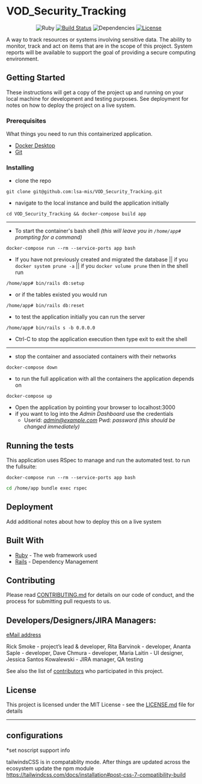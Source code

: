 # VOD_Security_Tracking

<!-- <p align="center"><img width=12.5% src="https://github.com/anfederico/Clairvoyant/blob/master/media/Logo.png"></p>
<p align="center"><img width=60% src="https://github.com/anfederico/Clairvoyant/blob/master/media/Clairvoyant.png"></p> -->

&nbsp;&nbsp;&nbsp;&nbsp;&nbsp;&nbsp;&nbsp;&nbsp;&nbsp;&nbsp;&nbsp;&nbsp;&nbsp;&nbsp;&nbsp;&nbsp;&nbsp;&nbsp;&nbsp;
![Ruby](https://img.shields.io/badge/ruby-3.0.1-red)
[![Build Status](https://travis-ci.org/anfederico/Clairvoyant.svg?branch=master)](https://travis-ci.org/anfederico/Clairvoyant)
![Dependencies](https://img.shields.io/badge/dependencies-up%20to%20date-brightgreen.svg)
[![License](https://img.shields.io/badge/license-MIT-blue.svg)](https://opensource.org/licenses/MIT)

A way to track resources or systems involving sensitive data. The ability to monitor, track and act on items that are in the scope of this project. System reports will be available to support the goal of providing a secure computing environment. 



## Getting Started

These instructions will get a copy of the project up and running on your local machine for development and testing purposes. See deployment for notes on how to deploy the project on a live system.

### Prerequisites

What things you need to run this containerized application.
* [Docker Desktop](https://www.docker.com/products/docker-desktop)
* [Git](https://github.com/git-guides/install-git)

### Installing

* clone the repo 

```
git clone git@github.com:lsa-mis/VOD_Security_Tracking.git
```

* navigate to the local instance and build the application initially

```
cd VOD_Security_Tracking && docker-compose build app
```
---

* To start the container's bash shell _(this will leave you in `/home/app#` prompting for a command)_

```
docker-compose run --rm --service-ports app bash
```

* If you have not previously created and migrated the database || if you ```docker system prune -a``` || if you ```docker volume prune``` then in the shell run 

```
/home/app# bin/rails db:setup
``` 

* or if the tables existed you would run

```
/home/app# bin/rails db:reset
```

* to test the application initially you can run the server

```
/home/app# bin/rails s -b 0.0.0.0
```

* Ctrl-C to stop the application execution then type exit to exit the shell

---

* stop the container and associated containers with their networks 

```
docker-compose down
```

* to run the full application with all the containers the application depends on

```
docker-compose up
```

* Open the application by pointing your browser to localhost:3000
* if you want to log into the _Admin Dashboard_ use the credentials 
    * Userid: *admin@example.com* Pwd: *password* _(this should be changed immediately)_

## Running the tests

This application uses RSpec to manage and run the automated test. to run the fullsuite:

```
docker-compose run --rm --service-ports app bash
```

```sh
cd /home/app bundle exec rspec 
```

## Deployment

Add additional notes about how to deploy this on a live system

## Built With

* [Ruby](http://www.ruby.org) - The web framework used
* [Rails](https://www.rails.org/) - Dependency Management

## Contributing

Please read [CONTRIBUTING.md](https://gist.github.com/PurpleBooth/b24679402957c63ec426) for details on our code of conduct, and the process for submitting pull requests to us. 

## Developers/Designers/JIRA Managers: 
[eMail address](security-track-devs@umich.edu)

Rick Smoke - project’s lead & developer, Rita Barvinok - developer, Ananta Saple - developer,  Dave Chmura - developer,
Maria Laitin - UI designer, Jessica Santos Kowalewski - JIRA manager, QA testing 



See also the list of [contributors](https://github.com/lsa-mis/VOD_Security_Tracking/graphs/contributors) who participated in this project.

## License

This project is licensed under the MIT License - see the [LICENSE.md](LICENSE.md) file for details

---------------
## configurations
*set noscript support info

tailwindsCSS is in compatablity mode. After things are updated across the ecosystem update the npm module https://tailwindcss.com/docs/installation#post-css-7-compatibility-build
